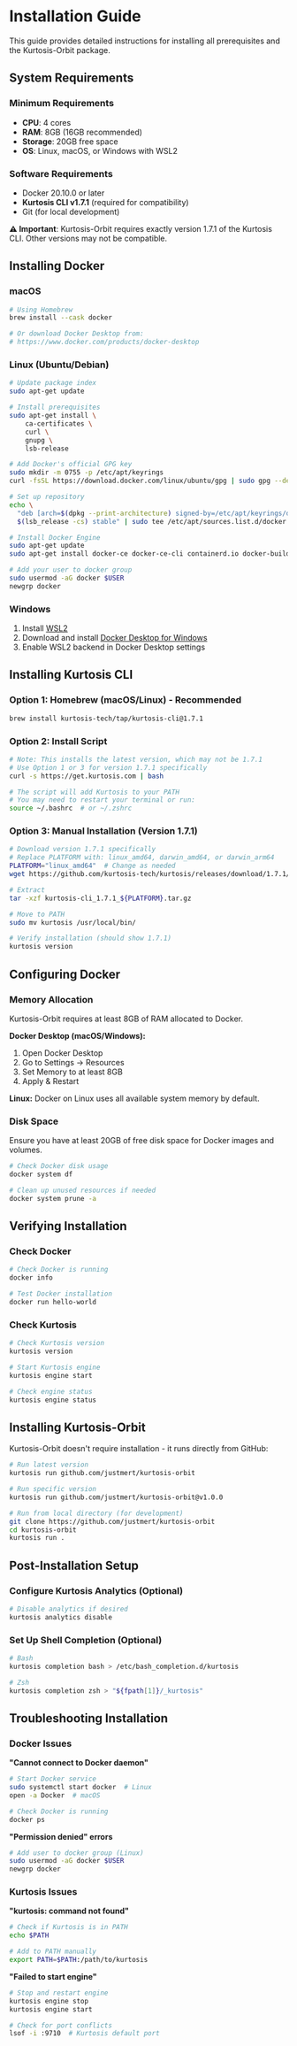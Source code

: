 # Installation Guide

This guide provides detailed instructions for installing all prerequisites and the Kurtosis-Orbit package.

## System Requirements

### Minimum Requirements
- **CPU**: 4 cores
- **RAM**: 8GB (16GB recommended)
- **Storage**: 20GB free space
- **OS**: Linux, macOS, or Windows with WSL2

### Software Requirements
- Docker 20.10.0 or later
- **Kurtosis CLI v1.7.1** (required for compatibility)
- Git (for local development)

**⚠️ Important**: Kurtosis-Orbit requires exactly version 1.7.1 of the Kurtosis CLI. Other versions may not be compatible.

## Installing Docker

### macOS
```bash
# Using Homebrew
brew install --cask docker

# Or download Docker Desktop from:
# https://www.docker.com/products/docker-desktop
```

### Linux (Ubuntu/Debian)
```bash
# Update package index
sudo apt-get update

# Install prerequisites
sudo apt-get install \
    ca-certificates \
    curl \
    gnupg \
    lsb-release

# Add Docker's official GPG key
sudo mkdir -m 0755 -p /etc/apt/keyrings
curl -fsSL https://download.docker.com/linux/ubuntu/gpg | sudo gpg --dearmor -o /etc/apt/keyrings/docker.gpg

# Set up repository
echo \
  "deb [arch=$(dpkg --print-architecture) signed-by=/etc/apt/keyrings/docker.gpg] https://download.docker.com/linux/ubuntu \
  $(lsb_release -cs) stable" | sudo tee /etc/apt/sources.list.d/docker.list > /dev/null

# Install Docker Engine
sudo apt-get update
sudo apt-get install docker-ce docker-ce-cli containerd.io docker-buildx-plugin docker-compose-plugin

# Add your user to docker group
sudo usermod -aG docker $USER
newgrp docker
```

### Windows
1. Install [WSL2](https://docs.microsoft.com/en-us/windows/wsl/install)
2. Download and install [Docker Desktop for Windows](https://www.docker.com/products/docker-desktop)
3. Enable WSL2 backend in Docker Desktop settings

## Installing Kurtosis CLI

### Option 1: Homebrew (macOS/Linux) - Recommended
```bash
brew install kurtosis-tech/tap/kurtosis-cli@1.7.1
```

### Option 2: Install Script
```bash
# Note: This installs the latest version, which may not be 1.7.1
# Use Option 1 or 3 for version 1.7.1 specifically
curl -s https://get.kurtosis.com | bash

# The script will add Kurtosis to your PATH
# You may need to restart your terminal or run:
source ~/.bashrc  # or ~/.zshrc
```

### Option 3: Manual Installation (Version 1.7.1)
```bash
# Download version 1.7.1 specifically
# Replace PLATFORM with: linux_amd64, darwin_amd64, or darwin_arm64
PLATFORM="linux_amd64"  # Change as needed
wget https://github.com/kurtosis-tech/kurtosis/releases/download/1.7.1/kurtosis-cli_1.7.1_${PLATFORM}.tar.gz

# Extract
tar -xzf kurtosis-cli_1.7.1_${PLATFORM}.tar.gz

# Move to PATH
sudo mv kurtosis /usr/local/bin/

# Verify installation (should show 1.7.1)
kurtosis version
```

## Configuring Docker

### Memory Allocation
Kurtosis-Orbit requires at least 8GB of RAM allocated to Docker.

**Docker Desktop (macOS/Windows):**
1. Open Docker Desktop
2. Go to Settings → Resources
3. Set Memory to at least 8GB
4. Apply & Restart

**Linux:**
Docker on Linux uses all available system memory by default.

### Disk Space
Ensure you have at least 20GB of free disk space for Docker images and volumes.

```bash
# Check Docker disk usage
docker system df

# Clean up unused resources if needed
docker system prune -a
```

## Verifying Installation

### Check Docker
```bash
# Check Docker is running
docker info

# Test Docker installation
docker run hello-world
```

### Check Kurtosis
```bash
# Check Kurtosis version
kurtosis version

# Start Kurtosis engine
kurtosis engine start

# Check engine status
kurtosis engine status
```

## Installing Kurtosis-Orbit

Kurtosis-Orbit doesn't require installation - it runs directly from GitHub:

```bash
# Run latest version
kurtosis run github.com/justmert/kurtosis-orbit

# Run specific version
kurtosis run github.com/justmert/kurtosis-orbit@v1.0.0

# Run from local directory (for development)
git clone https://github.com/justmert/kurtosis-orbit
cd kurtosis-orbit
kurtosis run .
```

## Post-Installation Setup

### Configure Kurtosis Analytics (Optional)
```bash
# Disable analytics if desired
kurtosis analytics disable
```

### Set Up Shell Completion (Optional)
```bash
# Bash
kurtosis completion bash > /etc/bash_completion.d/kurtosis

# Zsh
kurtosis completion zsh > "${fpath[1]}/_kurtosis"
```

## Troubleshooting Installation

### Docker Issues

**"Cannot connect to Docker daemon"**
```bash
# Start Docker service
sudo systemctl start docker  # Linux
open -a Docker  # macOS

# Check Docker is running
docker ps
```

**"Permission denied" errors**
```bash
# Add user to docker group (Linux)
sudo usermod -aG docker $USER
newgrp docker
```

### Kurtosis Issues

**"kurtosis: command not found"**
```bash
# Check if Kurtosis is in PATH
echo $PATH

# Add to PATH manually
export PATH=$PATH:/path/to/kurtosis
```

**"Failed to start engine"**
```bash
# Stop and restart engine
kurtosis engine stop
kurtosis engine start

# Check for port conflicts
lsof -i :9710  # Kurtosis default port
``` 